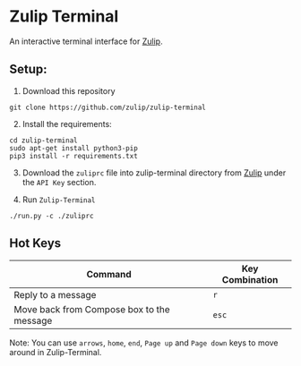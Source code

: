 # Zulip Terminal

An interactive terminal interface for [Zulip](https://zulipchat.com).

 ## Setup:
  1. Download this repository
  ```
  git clone https://github.com/zulip/zulip-terminal
  ```

  2. Install the requirements:
  ```
  cd zulip-terminal
  sudo apt-get install python3-pip
  pip3 install -r requirements.txt
  ```

  3. Download the `zuliprc` file into zulip-terminal directory from [Zulip](https://chat.zulip.org/#settings/your-account)
  under the `API Key` section.

  4. Run `Zulip-Terminal`
  ```
  ./run.py -c ./zuliprc
  ```


## Hot Keys
| Command | Key Combination |
| ------- | --------------- |
| Reply to a message | `r` |
| Move back from Compose box to the message | `esc` |

Note: You can use `arrows`, `home`, `end`, `Page up` and `Page down` keys to move around in Zulip-Terminal.
